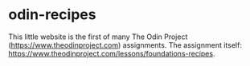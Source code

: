 # odin-recipes

This little website is the first of many The Odin Project (https://www.theodinproject.com) assignments. The assignment itself: https://www.theodinproject.com/lessons/foundations-recipes.
